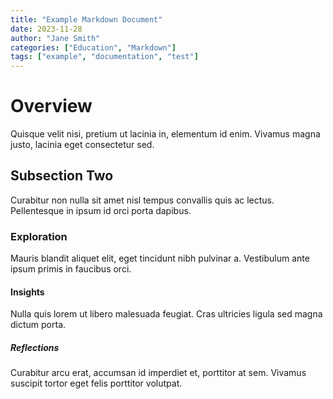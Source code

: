 ```yaml
---
title: "Example Markdown Document"
date: 2023-11-28
author: "Jane Smith"
categories: ["Education", "Markdown"]
tags: ["example", "documentation", "test"]
---
```


# Overview
Quisque velit nisi, pretium ut lacinia in, elementum id enim. Vivamus magna justo, lacinia eget consectetur sed.

## Subsection Two
Curabitur non nulla sit amet nisl tempus convallis quis ac lectus. Pellentesque in ipsum id orci porta dapibus.

### Exploration
Mauris blandit aliquet elit, eget tincidunt nibh pulvinar a. Vestibulum ante ipsum primis in faucibus orci.

#### Insights
Nulla quis lorem ut libero malesuada feugiat. Cras ultricies ligula sed magna dictum porta.

##### Reflections
Curabitur arcu erat, accumsan id imperdiet et, porttitor at sem. Vivamus suscipit tortor eget felis porttitor volutpat.
